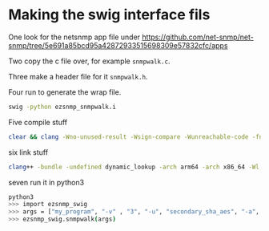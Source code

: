 # Making the swig interface fils

One look for the netsnmp app file under <https://github.com/net-snmp/net-snmp/tree/5e691a85bcd95a42872933515698309e57832cfc/apps>

Two copy the c file over, for example `snmpwalk.c`.

Three make a header file for it `snmpwalk.h`.

Four run to generate the wrap file.

```bash
swig -python ezsnmp_snmpwalk.i 
```

Five compile stuff

```bash
clear && clang -Wno-unused-result -Wsign-compare -Wunreachable-code -fno-common -dynamic -DNDEBUG -g -fwrapv -O3 -Wall -iwithsysroot/System/Library/Frameworks/System.framework/PrivateHeaders -iwithsysroot/Applications/Xcode.app/Contents/Developer/Library/Frameworks/Python3.framework/Versions/3.9/Headers -arch arm64 -arch x86_64 -Werror=implicit-function-declaration -Wno-error=unreachable-code -I/opt/homebrew/Cellar/net-snmp/5.9.4/include -I/opt/homebrew/Cellar/openssl@3/3.3.1/include -I/Users/carlossantos/Documents/GitHub/ezsnmp/.venv/include -I/Library/Developer/CommandLineTools/Library/Frameworks/Python3.framework/Versions/3.9/include/python3.9 -c snmpwalk.c  ezsnmp_snmpwalk_wrap.c -std=c11 -Wunused-function -fpermissive
```

six link stuff

```bash
clang++ -bundle -undefined dynamic_lookup -arch arm64 -arch x86_64 -Wl,-headerpad,0x1000 snmpwalk.o  ezsnmp_snmpwalk_wrap.o -L/opt/homebrew/opt/openssl@3/lib -L/opt/homebrew/Cellar/net-snmp/5.9.4/lib -L/opt/homebrew/Cellar/net-snmp/5.9.4/lib -L/opt/homebrew/Cellar/openssl@3/3.3.1/lib -lnetsnmp -lcrypto -o _ezsnmp_swig.so -flat_namespace -framework CoreFoundation -framework CoreServices -framework DiskArbitration -framework IOKit 
```

seven run it in python3
```bash
python3
>>> import ezsnmp_swig
>>> args = ["my_program", "-v" , "3", "-u", "secondary_sha_aes", "-a", "SHA", "-A", "auth_second", "-x", "AES", "-X" ,"priv_second", "-l", "authPriv", "localhost:11161"]
>>> ezsnmp_swig.snmpwalk(args)
```
